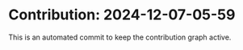 # Contribution: 2024-12-07-05-59
This is an automated commit to keep the contribution graph active.
